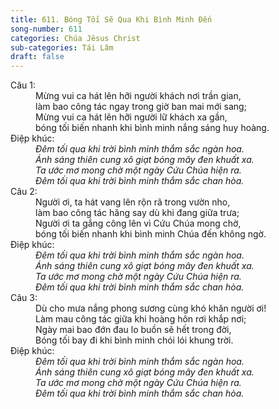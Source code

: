 ```yaml
---
title: 611. Bóng Tối Sẽ Qua Khi Bình Minh Đến
song-number: 611
categories: Chúa Jêsus Christ
sub-categories: Tái Lâm
draft: false
---
```

<dl><dt>Câu 1:</dt><dd data-verse="1">Mừng vui ca hát lên hỡi người khách nơi trần gian, <br/>làm bao công tác ngay trong giờ ban mai mới sang; <br/>Mừng vui ca hát lên hỡi người lữ khách xa gần, <br/>bóng tối biến nhanh khi bình minh nắng sáng huy hoàng. </dd><dt>Điệp khúc:</dt><dd data-chorus="1"><em>Ðêm tối qua khi trời bình minh thắm sắc ngàn hoa. <br/>Ánh sáng thiên cung xô giạt bóng mây đen khuất xa. <br/>Ta ước mơ mong chờ một ngày Cứu Chúa hiện ra. <br/>Đêm tối qua khi trời bình minh thắm sắc chan hòa. </em></dd><dt>Câu 2:</dt><dd data-verse="2">Người ơi, ta hát vang lên rộn rã trong vườn nho, <br/>làm bao công tác hăng say dù khi đang giữa trưa; <br/>Người ơi ta gắng công lên vì Cứu Chúa mong chờ, <br/>bóng tối biến nhanh khi bình minh Chúa đến không ngờ. </dd><dt>Điệp khúc:</dt><dd data-chorus="1"><em>Ðêm tối qua khi trời bình minh thắm sắc ngàn hoa. <br/>Ánh sáng thiên cung xô giạt bóng mây đen khuất xa. <br/>Ta ước mơ mong chờ một ngày Cứu Chúa hiện ra. <br/>Đêm tối qua khi trời bình minh thắm sắc chan hòa. </em></dd><dt>Câu 3:</dt><dd data-verse="3">Dù cho mưa nắng phong sương cùng khó khăn người ơi! <br/>Làm mau công tác giữa khi hoàng hôn rơi khắp nơi; <br/>Ngày mai bao đớn đau lo buồn sẽ hết trong đời, <br/>Bóng tối bay đi khi bình minh chói lói khung trời. </dd><dt>Điệp khúc:</dt><dd data-chorus="1"><em>Ðêm tối qua khi trời bình minh thắm sắc ngàn hoa. <br/>Ánh sáng thiên cung xô giạt bóng mây đen khuất xa. <br/>Ta ước mơ mong chờ một ngày Cứu Chúa hiện ra. <br/>Đêm tối qua khi trời bình minh thắm sắc chan hòa. </em></dd></dl>